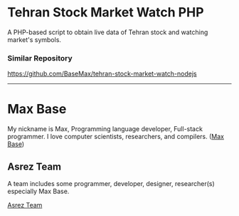 # Tehran Stock Market Watch PHP

A PHP-based script to obtain live data of Tehran stock and watching market's symbols.

### Similar Repository

https://github.com/BaseMax/tehran-stock-market-watch-nodejs

---------

# Max Base

My nickname is Max, Programming language developer, Full-stack programmer. I love computer scientists, researchers, and compilers. ([Max Base](https://maxbase.org/))

## Asrez Team

A team includes some programmer, developer, designer, researcher(s) especially Max Base.

[Asrez Team](https://www.asrez.com/)
